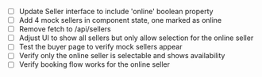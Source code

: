 - [ ] Update Seller interface to include 'online' boolean property
- [ ] Add 4 mock sellers in component state, one marked as online
- [ ] Remove fetch to /api/sellers
- [ ] Adjust UI to show all sellers but only allow selection for the online seller
- [ ] Test the buyer page to verify mock sellers appear
- [ ] Verify only the online seller is selectable and shows availability
- [ ] Verify booking flow works for the online seller
